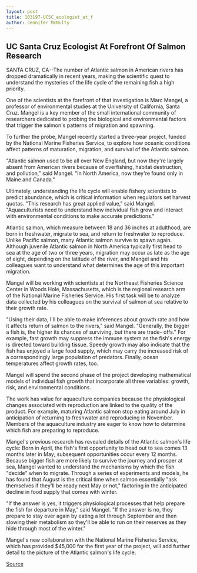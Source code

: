 ```yaml
---
layout: post
title: 103197-UCSC_ecologist_at_f
author: Jennifer McNulty
---
```


## UC Santa Cruz Ecologist At Forefront Of Salmon Research

SANTA CRUZ, CA--The number of Atlantic salmon in American rivers has  dropped dramatically in recent years, making the scientific quest to  understand the mysteries of the life cycle of the remaining fish a high  priority.

One of the scientists at the forefront of that investigation is Marc  Mangel, a professor of environmental studies at the University of California,  Santa Cruz. Mangel is a key member of the small international community of  researchers dedicated to probing the biological and environmental factors  that trigger the salmon's patterns of migration and spawning.

To further the probe, Mangel recently started a three-year project,  funded by the National Marine Fisheries Service, to explore how oceanic  conditions affect patterns of maturation, migration, and survival of the  Atlantic salmon.

"Atlantic salmon used to be all over New England, but now they're  largely absent from American rivers because of overfishing, habitat  destruction, and pollution," said Mangel. "In North America, now they're found  only in Maine and Canada."

Ultimately, understanding the life cycle will enable fishery scientists  to predict abundance, which is critical information when regulators set  harvest quotas. "This research has great applied value," said Mangel.  "Aquaculturists need to understand how individual fish grow and interact  with environmental conditions to make accurate predictions."

Atlantic salmon, which measure between 18 and 36 inches at  adulthood, are born in freshwater, migrate to sea, and return to freshwater  to reproduce. Unlike Pacific salmon, many Atlantic salmon survive to spawn  again. Although juvenile Atlantic salmon in North America typically first  head to sea at the age of two or three years, migration may occur as late as  the age of eight, depending on the latitude of the river, and Mangel and his  colleagues want to understand what determines the age of this important  migration.

Mangel will be working with scientists at the Northeast Fisheries  Science Center in Woods Hole, Massachusetts, which is the regional research  arm of the National Marine Fisheries Service. His first task will be to  analyze data collected by his colleagues on the survival of salmon at sea  relative to their growth rate.

"Using their data, I'll be able to make inferences about growth rate and  how it affects return of salmon to the rivers," said Mangel. "Generally, the  bigger a fish is, the higher its chances of surviving, but there are trade- offs." For example, fast growth may suppress the immune system as the  fish's energy is directed toward building tissue. Speedy growth may also  indicate that the fish has enjoyed a large food supply, which may carry the  increased risk of a correspondingly large population of predators. Finally,  ocean temperatures affect growth rates, too.

Mangel will spend the second phase of the project developing  mathematical models of individual fish growth that incorporate all three  variables: growth, risk, and environmental conditions.

The work has value for aquaculture companies because the  physiological changes associated with reproduction are linked to the quality  of the product. For example, maturing Atlantic salmon stop eating around  July in anticipation of returning to freshwater and reproducing in November.  Members of the aquaculture industry are eager to know how to determine  which fish are preparing to reproduce.

Mangel's previous research has revealed details of the Atlantic  salmon's life cycle: Born in April, the fish's first opportunity to head out to  sea comes 13 months later in May; subsequent opportunities occur every 12  months. Because bigger fish are more likely to survive the journey and  prosper at sea, Mangel wanted to understand the mechanisms by which the  fish "decide" when to migrate. Through a series of experiments and models,  he has found that August is the critical time when salmon essentially "ask  themselves if they'll be ready next May or not," factoring in the anticipated  decline in food supply that comes with winter.

"If the answer is yes, it triggers physiological processes that help  prepare the fish for departure in May," said Mangel. "If the answer is no, they  prepare to stay over again by eating a lot through September and then  slowing their metabolism so they'll be able to run on their reserves as they  hide through most of the winter."

Mangel's new collaboration with the National Marine Fisheries Service,  which has provided $45,000 for the first year of the project, will add  further detail to the picture of the Atlantic salmon's life cycle.

[Source](http://www1.ucsc.edu/news_events/press_releases/archive/97-98/10-97/103197-UCSC_ecologist_at_f.html "Permalink to 103197-UCSC_ecologist_at_f")